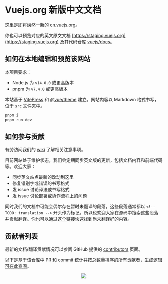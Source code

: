 # Vuejs.org 新版中文文档

这里是即将焕然一新的 [cn.vuejs.org](https://staging-cn.vuejs.org)。

你也可以预览对应的英文原文文档 [https://staging.vuejs.org](https://staging.vuejs.org) 及其代码仓库 [vuejs/docs](https://github.com/vuejs/docs)。

## 如何在本地编辑和预览该网站

本项目要求：

- Node.js 为 `v14.0.0` 或更高版本
- pnpm 为 `v7.4.0` 或更高版本

本站基于 [VitePress](https://github.com/vuejs/vitepress) 和 [@vue/theme](https://github.com/vuejs/vue-theme) 建立。网站内容以 Markdown 格式书写，位于 `src` 文件夹中。

```sh
pnpm i
pnpm run dev
```

## 如何参与贡献

有劳访问我们的 [wiki](https://github.com/vuejs-translations/docs-zh-cn/wiki) 了解相关注意事项。

目前网站处于维护状态，我们会定期同步英文版的更新，包括文档内容和前端代码等。欢迎大家：

- 同步英文站点最新的改动到这里
- 修复错别字或错误的书写格式
- 发 issue 讨论译法或书写格式
- 发 issue 讨论部署或协作流程上的问题

同时我们的文档中可能会偶尔存在暂时未翻译的段落，这些段落通常都以 `<!-- TODO: translation -->` 开头作为标记。所以也欢迎大家在源码中搜索这些段落并贡献翻译。你也可以通过[这个链接](https://github.com/vuejs-translations/docs-zh-cn/search?q=TODO%3A+translation)快速找到尚未翻译好的内容。

## 贡献者列表

最新的文档/翻译贡献情况可以参阅 GitHub 提供的 [contributors](https://github.com/vuejs-translations/docs-zh-cn/graphs/contributors) 页面。

以下是基于该仓库中 PR 和 commit 统计并按总数量排序的所有贡献者，[生成逻辑可在此查阅](https://github.com/ShenQingchuan/github-contributor-svg-generator)。

<p align="center">
  <img src="https://cdn.jsdelivr.net/gh/ShenQingchuan/github-contributor-svg-generator@main/dist/vuejs-translations/docs-zh-cn.png" />
</p>
